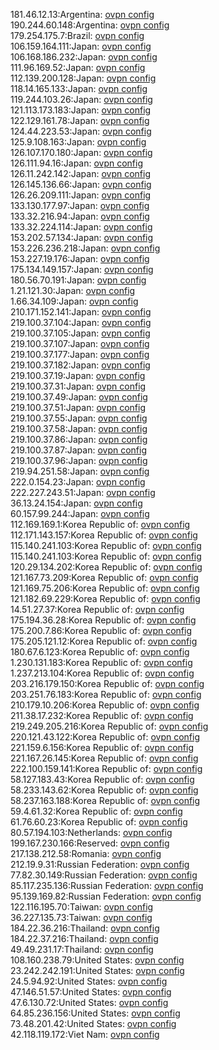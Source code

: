 181.46.12.13:Argentina: [ovpn config](vpn/181_46_12_13.ovpn)  
190.244.60.148:Argentina: [ovpn config](vpn/190_244_60_148.ovpn)  
179.254.175.7:Brazil: [ovpn config](vpn/179_254_175_7.ovpn)  
106.159.164.111:Japan: [ovpn config](vpn/106_159_164_111.ovpn)  
106.168.186.232:Japan: [ovpn config](vpn/106_168_186_232.ovpn)  
111.96.169.52:Japan: [ovpn config](vpn/111_96_169_52.ovpn)  
112.139.200.128:Japan: [ovpn config](vpn/112_139_200_128.ovpn)  
118.14.165.133:Japan: [ovpn config](vpn/118_14_165_133.ovpn)  
119.244.103.26:Japan: [ovpn config](vpn/119_244_103_26.ovpn)  
121.113.173.183:Japan: [ovpn config](vpn/121_113_173_183.ovpn)  
122.129.161.78:Japan: [ovpn config](vpn/122_129_161_78.ovpn)  
124.44.223.53:Japan: [ovpn config](vpn/124_44_223_53.ovpn)  
125.9.108.163:Japan: [ovpn config](vpn/125_9_108_163.ovpn)  
126.107.170.180:Japan: [ovpn config](vpn/126_107_170_180.ovpn)  
126.111.94.16:Japan: [ovpn config](vpn/126_111_94_16.ovpn)  
126.11.242.142:Japan: [ovpn config](vpn/126_11_242_142.ovpn)  
126.145.136.66:Japan: [ovpn config](vpn/126_145_136_66.ovpn)  
126.26.209.111:Japan: [ovpn config](vpn/126_26_209_111.ovpn)  
133.130.177.97:Japan: [ovpn config](vpn/133_130_177_97.ovpn)  
133.32.216.94:Japan: [ovpn config](vpn/133_32_216_94.ovpn)  
133.32.224.114:Japan: [ovpn config](vpn/133_32_224_114.ovpn)  
153.202.57.134:Japan: [ovpn config](vpn/153_202_57_134.ovpn)  
153.226.236.218:Japan: [ovpn config](vpn/153_226_236_218.ovpn)  
153.227.19.176:Japan: [ovpn config](vpn/153_227_19_176.ovpn)  
175.134.149.157:Japan: [ovpn config](vpn/175_134_149_157.ovpn)  
180.56.70.191:Japan: [ovpn config](vpn/180_56_70_191.ovpn)  
1.21.121.30:Japan: [ovpn config](vpn/1_21_121_30.ovpn)  
1.66.34.109:Japan: [ovpn config](vpn/1_66_34_109.ovpn)  
210.171.152.141:Japan: [ovpn config](vpn/210_171_152_141.ovpn)  
219.100.37.104:Japan: [ovpn config](vpn/219_100_37_104.ovpn)  
219.100.37.105:Japan: [ovpn config](vpn/219_100_37_105.ovpn)  
219.100.37.107:Japan: [ovpn config](vpn/219_100_37_107.ovpn)  
219.100.37.177:Japan: [ovpn config](vpn/219_100_37_177.ovpn)  
219.100.37.182:Japan: [ovpn config](vpn/219_100_37_182.ovpn)  
219.100.37.19:Japan: [ovpn config](vpn/219_100_37_19.ovpn)  
219.100.37.31:Japan: [ovpn config](vpn/219_100_37_31.ovpn)  
219.100.37.49:Japan: [ovpn config](vpn/219_100_37_49.ovpn)  
219.100.37.51:Japan: [ovpn config](vpn/219_100_37_51.ovpn)  
219.100.37.55:Japan: [ovpn config](vpn/219_100_37_55.ovpn)  
219.100.37.58:Japan: [ovpn config](vpn/219_100_37_58.ovpn)  
219.100.37.86:Japan: [ovpn config](vpn/219_100_37_86.ovpn)  
219.100.37.87:Japan: [ovpn config](vpn/219_100_37_87.ovpn)  
219.100.37.96:Japan: [ovpn config](vpn/219_100_37_96.ovpn)  
219.94.251.58:Japan: [ovpn config](vpn/219_94_251_58.ovpn)  
222.0.154.23:Japan: [ovpn config](vpn/222_0_154_23.ovpn)  
222.227.243.51:Japan: [ovpn config](vpn/222_227_243_51.ovpn)  
36.13.24.154:Japan: [ovpn config](vpn/36_13_24_154.ovpn)  
60.157.99.244:Japan: [ovpn config](vpn/60_157_99_244.ovpn)  
112.169.169.1:Korea Republic of: [ovpn config](vpn/112_169_169_1.ovpn)  
112.171.143.157:Korea Republic of: [ovpn config](vpn/112_171_143_157.ovpn)  
115.140.241.103:Korea Republic of: [ovpn config](vpn/115_140_241_103.ovpn)  
115.140.241.103:Korea Republic of: [ovpn config](vpn/115_140_241_103.ovpn)  
120.29.134.202:Korea Republic of: [ovpn config](vpn/120_29_134_202.ovpn)  
121.167.73.209:Korea Republic of: [ovpn config](vpn/121_167_73_209.ovpn)  
121.169.75.206:Korea Republic of: [ovpn config](vpn/121_169_75_206.ovpn)  
121.182.69.229:Korea Republic of: [ovpn config](vpn/121_182_69_229.ovpn)  
14.51.27.37:Korea Republic of: [ovpn config](vpn/14_51_27_37.ovpn)  
175.194.36.28:Korea Republic of: [ovpn config](vpn/175_194_36_28.ovpn)  
175.200.7.86:Korea Republic of: [ovpn config](vpn/175_200_7_86.ovpn)  
175.205.121.12:Korea Republic of: [ovpn config](vpn/175_205_121_12.ovpn)  
180.67.6.123:Korea Republic of: [ovpn config](vpn/180_67_6_123.ovpn)  
1.230.131.183:Korea Republic of: [ovpn config](vpn/1_230_131_183.ovpn)  
1.237.213.104:Korea Republic of: [ovpn config](vpn/1_237_213_104.ovpn)  
203.216.179.150:Korea Republic of: [ovpn config](vpn/203_216_179_150.ovpn)  
203.251.76.183:Korea Republic of: [ovpn config](vpn/203_251_76_183.ovpn)  
210.179.10.206:Korea Republic of: [ovpn config](vpn/210_179_10_206.ovpn)  
211.38.17.232:Korea Republic of: [ovpn config](vpn/211_38_17_232.ovpn)  
219.249.205.216:Korea Republic of: [ovpn config](vpn/219_249_205_216.ovpn)  
220.121.43.122:Korea Republic of: [ovpn config](vpn/220_121_43_122.ovpn)  
221.159.6.156:Korea Republic of: [ovpn config](vpn/221_159_6_156.ovpn)  
221.167.26.145:Korea Republic of: [ovpn config](vpn/221_167_26_145.ovpn)  
222.100.159.141:Korea Republic of: [ovpn config](vpn/222_100_159_141.ovpn)  
58.127.183.43:Korea Republic of: [ovpn config](vpn/58_127_183_43.ovpn)  
58.233.143.62:Korea Republic of: [ovpn config](vpn/58_233_143_62.ovpn)  
58.237.163.188:Korea Republic of: [ovpn config](vpn/58_237_163_188.ovpn)  
59.4.61.32:Korea Republic of: [ovpn config](vpn/59_4_61_32.ovpn)  
61.76.60.23:Korea Republic of: [ovpn config](vpn/61_76_60_23.ovpn)  
80.57.194.103:Netherlands: [ovpn config](vpn/80_57_194_103.ovpn)  
199.167.230.166:Reserved: [ovpn config](vpn/199_167_230_166.ovpn)  
217.138.212.58:Romania: [ovpn config](vpn/217_138_212_58.ovpn)  
212.19.9.31:Russian Federation: [ovpn config](vpn/212_19_9_31.ovpn)  
77.82.30.149:Russian Federation: [ovpn config](vpn/77_82_30_149.ovpn)  
85.117.235.136:Russian Federation: [ovpn config](vpn/85_117_235_136.ovpn)  
95.139.169.82:Russian Federation: [ovpn config](vpn/95_139_169_82.ovpn)  
122.116.195.70:Taiwan: [ovpn config](vpn/122_116_195_70.ovpn)  
36.227.135.73:Taiwan: [ovpn config](vpn/36_227_135_73.ovpn)  
184.22.36.216:Thailand: [ovpn config](vpn/184_22_36_216.ovpn)  
184.22.37.216:Thailand: [ovpn config](vpn/184_22_37_216.ovpn)  
49.49.231.17:Thailand: [ovpn config](vpn/49_49_231_17.ovpn)  
108.160.238.79:United States: [ovpn config](vpn/108_160_238_79.ovpn)  
23.242.242.191:United States: [ovpn config](vpn/23_242_242_191.ovpn)  
24.5.94.92:United States: [ovpn config](vpn/24_5_94_92.ovpn)  
47.146.51.57:United States: [ovpn config](vpn/47_146_51_57.ovpn)  
47.6.130.72:United States: [ovpn config](vpn/47_6_130_72.ovpn)  
64.85.236.156:United States: [ovpn config](vpn/64_85_236_156.ovpn)  
73.48.201.42:United States: [ovpn config](vpn/73_48_201_42.ovpn)  
42.118.119.172:Viet Nam: [ovpn config](vpn/42_118_119_172.ovpn)  
